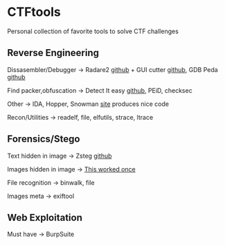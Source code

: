 # CTFtools
Personal collection of favorite tools to solve CTF challenges

## Reverse Engineering
Dissasembler/Debugger -> Radare2 [github](https://github.com/radare/radare2) + GUI cutter [github](https://github.com/radareorg/cutter), GDB Peda [github](https://github.com/longld/peda)

Find packer,obfuscation -> Detect It easy [github](https://github.com/horsicq/Detect-It-Easy), PEiD, checksec

Other -> IDA, Hopper, Snowman [site](https://derevenets.com/) produces nice code

Recon/Utilities -> readelf, file, elfutils, strace, ltrace

## Forensics/Stego
Text hidden in image -> Zsteg [github](https://github.com/zed-0xff/zsteg)

Images hidden in image -> [This worked once](https://osric.com/chris/steganography/decode.html)

File recognition -> binwalk, file

Images meta -> exiftool
## Web Exploitation
Must have -> BurpSuite
